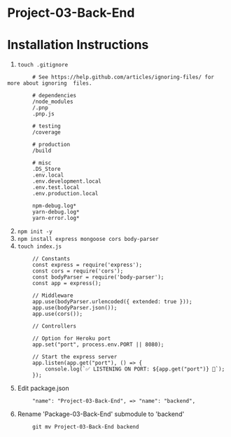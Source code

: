 # Project-03-Back-End

# Installation Instructions

1. ``` touch .gitignore ```
```
        # See https://help.github.com/articles/ignoring-files/ for more about ignoring  files.

        # dependencies
        /node_modules
        /.pnp
        .pnp.js

        # testing
        /coverage

        # production
        /build

        # misc
        .DS_Store
        .env.local
        .env.development.local
        .env.test.local
        .env.production.local

        npm-debug.log*
        yarn-debug.log*
        yarn-error.log*
```
2. ``` npm init -y ```
3. ``` npm install express mongoose cors body-parser ```
4. ``` touch index.js ```
```
        // Constants
        const express = require('express');
        const cors = require('cors');
        const bodyParser = require('body-parser');
        const app = express();
        
        // Middleware
        app.use(bodyParser.urlencoded({ extended: true }));
        app.use(bodyParser.json());
        app.use(cors());
        
        // Controllers
        
        // Option for Heroku port
        app.set("port", process.env.PORT || 8080);
        
        // Start the express server
        app.listen(app.get("port"), () => {
            console.log(`✅ LISTENING ON PORT: ${app.get("port")} 🌟`);
        });
```
5. Edit package.json
```
        "name": "Project-03-Back-End", => "name": "backend",
```
6. Rename 'Package-03-Back-End' submodule to 'backend'
```
        git mv Project-03-Back-End backend
```